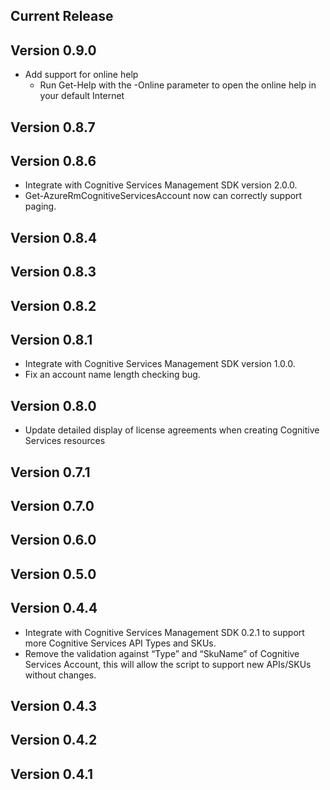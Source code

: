 ﻿<!--
    Please leave this section at the top of the change log.

    Changes for the current release should go under the section titled "Current Release", and should adhere to the following format:

    ## Current Release
    * Overview of change #1
        - Additional information about change #1
    * Overview of change #2
        - Additional information about change #2
        - Additional information about change #2
    * Overview of change #3
    * Overview of change #4
        - Additional information about change #4

    ## YYYY.MM.DD - Version X.Y.Z (Previous Release)
    * Overview of change #1
        - Additional information about change #1
-->
## Current Release

## Version 0.9.0
* Add support for online help
    - Run Get-Help with the -Online parameter to open the online help in your default Internet 
    
## Version 0.8.7

## Version 0.8.6
* Integrate with Cognitive Services Management SDK version 2.0.0.
* Get-AzureRmCognitiveServicesAccount now can correctly support paging.

## Version 0.8.4

## Version 0.8.3

## Version 0.8.2

## Version 0.8.1
* Integrate with Cognitive Services Management SDK version 1.0.0.
* Fix an account name length checking bug.

## Version 0.8.0
* Update detailed display of license agreements when creating Cognitive Services resources

## Version 0.7.1

## Version 0.7.0

## Version 0.6.0

## Version 0.5.0

## Version 0.4.4
* Integrate with Cognitive Services Management SDK 0.2.1 to support more Cognitive Services API Types and SKUs.
* Remove the validation against “Type” and “SkuName” of Cognitive Services Account, this will allow the script to support new APIs/SKUs without changes.

## Version 0.4.3

## Version 0.4.2

## Version 0.4.1